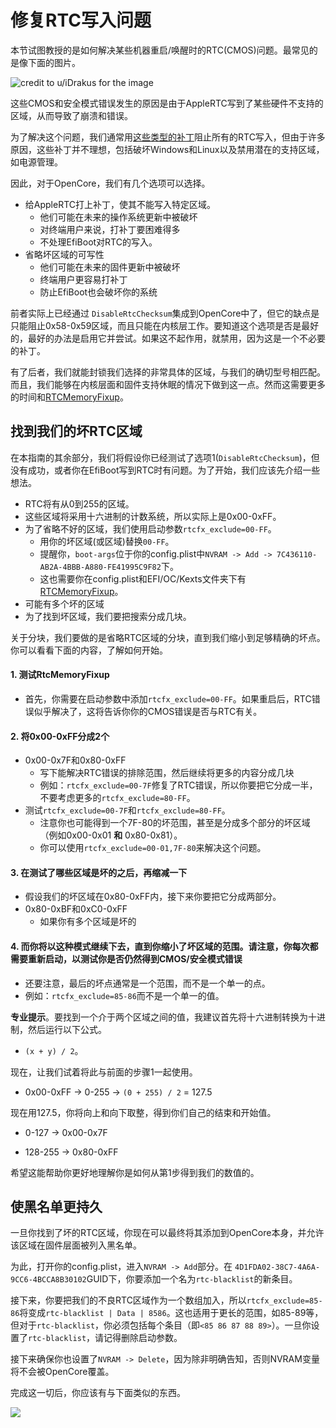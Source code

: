 # 修复RTC写入问题

本节试图教授的是如何解决某些机器重启/唤醒时的RTC(CMOS)问题。最常见的是像下面的图片。

![credit to u/iDrakus for the image](../images/post-install/rtc-md/cmos-error.png)

这些CMOS和安全模式错误发生的原因是由于AppleRTC写到了某些硬件不支持的区域，从而导致了崩溃和错误。

为了解决这个问题，我们通常用[这些类型的补丁](https://github.com/RehabMan/HP-ProBook-4x30s-DSDT-Patch/blob/master/config_parts/config_master.plist#L291L296)阻止所有的RTC写入，但由于许多原因，这些补丁并不理想，包括破坏Windows和Linux以及禁用潜在的支持区域，如电源管理。

因此，对于OpenCore，我们有几个选项可以选择。

* 给AppleRTC打上补丁，使其不能写入特定区域。
  * 他们可能在未来的操作系统更新中被破坏
  * 对终端用户来说，打补丁要困难得多
  * 不处理EfiBoot对RTC的写入。
* 省略坏区域的可写性
  * 他们可能在未来的固件更新中被破坏
  * 终端用户更容易打补丁
  * 防止EfiBoot也会破坏你的系统

前者实际上已经通过 `DisableRtcChecksum`集成到OpenCore中了，但它的缺点是只能阻止0x58-0x59区域，而且只能在内核层工作。要知道这个选项是否是最好的，最好的办法是启用它并尝试。如果这不起作用，就禁用，因为这是一个不必要的补丁。

有了后者，我们就能封锁我们选择的非常具体的区域，与我们的确切型号相匹配。而且，我们能够在内核层面和固件支持休眠的情况下做到这一点。然而这需要更多的时间和[RTCMemoryFixup](https://github.com/acidanthera/RTCMemoryFixup/releases)。

## 找到我们的坏RTC区域

在本指南的其余部分，我们将假设你已经测试了选项1(`DisableRtcChecksum`)，但没有成功，或者你在EfiBoot写到RTC时有问题。为了开始，我们应该先介绍一些想法。

* RTC将有从0到255的区域。
* 这些区域将采用十六进制的计数系统，所以实际上是0x00-0xFF。
* 为了省略不好的区域，我们使用启动参数`rtcfx_exclude=00-FF`。
  * 用你的坏区域(或区域)替换`00-FF`。
  * 提醒你，`boot-args`位于你的config.plist中`NVRAM -> Add -> 7C436110-AB2A-4BBB-A880-FE41995C9F82`下。
  * 这也需要你在config.plist和EFI/OC/Kexts文件夹下有[RTCMemoryFixup](https://github.com/acidanthera/RTCMemoryFixup/releases)。
* 可能有多个坏的区域
* 为了找到坏区域，我们要把搜索分成几块。

关于分块，我们要做的是省略RTC区域的分块，直到我们缩小到足够精确的坏点。你可以看看下面的内容，了解如何开始。

#### 1. 测试RtcMemoryFixup

* 首先，你需要在启动参数中添加`rtcfx_exclude=00-FF`。如果重启后，RTC错误似乎解决了，这将告诉你你的CMOS错误是否与RTC有关。

#### 2. 将0x00-0xFF分成2个

* 0x00-0x7F和0x80-0xFF
  * 写下能解决RTC错误的排除范围，然后继续将更多的内容分成几块
  * 例如：`rtcfx_exclude=00-7F`修复了RTC错误，所以你要把它分成一半，不要考虑更多的`rtcfx_exclude=80-FF`。
* 测试`rtcfx_exclude=00-7F`和`rtcfx_exclude=80-FF`。
  * 注意你也可能得到一个7F-80的坏范围，甚至是分成多个部分的坏区域（例如0x00-0x01 **和** 0x80-0x81）。
  * 你可以使用`rtcfx_exclude=00-01,7F-80`来解决这个问题。

#### 3. 在测试了哪些区域是坏的之后，再缩减一下

* 假设我们的坏区域在0x80-0xFF内，接下来你要把它分成两部分。
* 0x80-0xBF和0xC0-0xFF
  * 如果你有多个区域是坏的

#### 4. 而你将以这种模式继续下去，直到你缩小了坏区域的范围。请注意，你每次都需要重新启动，以测试你是否仍然得到CMOS/安全模式错误

* 还要注意，最后的坏点通常是一个范围，而不是一个单一的点。
* 例如：`rtcfx_exclude=85-86`而不是一个单一的值。

**专业提示**。要找到一个介于两个区域之间的值，我建议首先将十六进制转换为十进制，然后运行以下公式。

* `(x + y) / 2`。

现在，让我们试着将此与前面的步骤1一起使用。

* 0x00-0xFF -> 0-255 -> `(0 + 255) / 2` = 127.5

现在用127.5，你将向上和向下取整，得到你们自己的结束和开始值。

* 0-127 -> 0x00-0x7F

* 128-255 -> 0x80-0xFF

希望这能帮助你更好地理解你是如何从第1步得到我们的数值的。

## 使黑名单更持久

一旦你找到了坏的RTC区域，你现在可以最终将其添加到OpenCore本身，并允许该区域在固件层面被列入黑名单。

为此，打开你的config.plist，进入`NVRAM -> Add`部分。在 `4D1FDA02-38C7-4A6A-9CC6-4BCCA8B30102`GUID下，你要添加一个名为`rtc-blacklist`的新条目。

接下来，你要把我们的不良RTC区域作为一个数组加入，所以`rtcfx_exclude=85-86`将变成`rtc-blacklist | Data | 8586`。这也适用于更长的范围，如85-89等，但对于`rtc-blacklist`，你必须包括每个条目（即`<85 86 87 88 89>`）。一旦你设置了`rtc-blacklist`，请记得删除启动参数。

接下来确保你也设置了`NVRAM -> Delete`，因为除非明确告知，否则NVRAM变量将不会被OpenCore覆盖。

完成这一切后，你应该有与下面类似的东西。

![](../images/post-install/rtc-md/rtc-blacklist.png)
